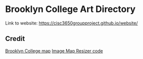 # Brooklyn College Art Directory

Link to website:
https://cisc3650groupproject.github.io/website/

## Credit
[Brooklyn College map](https://www.brooklyn.cuny.edu/web/about/history/masterplan.php)
[Image Map Resizer code](https://github.com/davidjbradshaw/image-map-resizer)